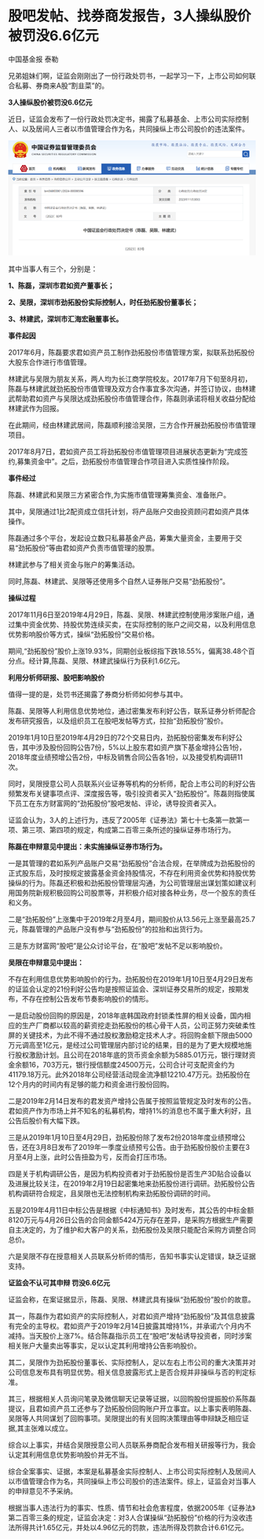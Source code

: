 # 股吧发帖、找券商发报告，3人操纵股价被罚没6.6亿元

中国基金报 泰勒

兄弟姐妹们啊，证监会刚刚出了一份行政处罚书，一起学习一下，上市公司如何联合私募、券商来A股“割韭菜”的。

**3人操纵股价被罚没6.6亿元**

近日，证监会发布了一份行政处罚决定书，揭露了私募基金、上市公司实际控制人、以及居间人三者以市值管理合作为名，共同操纵上市公司股价的违法案件。

![d78aa34ff77bf43dea9e8d89a58fb4ac.jpg](https://raw.githubusercontent.com/qqhsx/qqnews_image/main/2024/01/14/股吧发帖、找券商发报告，3人操纵股价被罚没6.6亿元/d78aa34ff77bf43dea9e8d89a58fb4ac.jpg)

其中当事人有三个，分别是：

**1、陈磊，深圳市君如资产董事长；**

**2、吴限，深圳市劲拓股份实际控制人，时任劲拓股份董事长；**

**3、林建武，深圳市汇海宏融董事长。**

**事件起因**

2017年6月，陈磊要求君如资产员工制作劲拓股份市值管理方案，拟联系劲拓股份大股东合作进行市值管理。

林建武与吴限为朋友关系，两人均为长江商学院校友。2017年7月下旬至8月初，陈磊与林建武就劲拓股份市值管理及双方合作事宜多次沟通，并签订协议，由林建武帮助君如资产与吴限达成劲拓股份市值管理合作，陈磊则承诺将相关收益分配给林建武作为回报。

在此期间，经由林建武居间，陈磊顺利接洽吴限，三方合作开展劲拓股份市值管理项目。

2017年8月7日，君如资产员工将劲拓股份市值管理项目进展状态更新为“完成签约,募集资金中”。之后，劲拓股份市值管理合作项目进入实质性操作阶段。

**事件经过**

陈磊、林建武和吴限三方紧密合作,为实施市值管理筹集资金、准备账户。

其中，吴限通过1比2配资成立信托计划，将产品账户交由投资顾问君如资产具体操作。

陈磊通过多个平台，发起设立数只私募基金产品，筹集大量资金，主要用于交易“劲拓股份”等由君如资产负责市值管理的股票。

林建武参与了相关资金与账户的筹集活动。

同时,陈磊、林建武、吴限等还使用多个自然人证券账户交易“劲拓股份”。

**操纵过程**

2017年11月6日至2019年4月29日，陈磊、吴限、林建武控制使用涉案账户组，通过集中资金优势、持股优势连续买卖，在实际控制的账户之间交易，以及利用信息优势影响股价等方式，操纵“劲拓股份”交易价格。

期间,“劲拓股份”股价上涨19.93%，同期创业板综指下跌18.55%，偏离38.48个百分点。经计算,陈磊、吴限、林建武操纵行为获利1.6亿元。

**利用分析师研报、股吧影响股价**

值得一提的是，处罚书还揭露了券商分析师如何参与其中。

陈磊、吴限等人利用信息优势地位，通过密集发布利好公告，联系证券分析师配合发布研究报告，以及组织员工在股吧发帖等方式，拉抬“劲拓股份”股价。

2019年1月10日至2019年4月29日的72个交易日内，劲拓股份密集发布利好公告，其中涉及股份回购公告7份，5%以上股东君如资产旗下基金增持公告1份，2018年度业绩预增公告2份，中标及销售合同公告各1份，以及接受机构调研11次。

同时，吴限授意公司人员联系兴业证券等机构的分析师，配合上市公司的利好公告频繁发布关键事项点评、深度报告等，吸引投资者买入“劲拓股份”。陈磊则指使属下员工在东方财富网的“劲拓股份”股吧发帖、评论，诱导投资者买入。

证监会认为，3人的上述行为，违反了2005年《证券法》第七十七条第一款第一项、第三项、第四项的规定，构成第二百零三条所述的操纵证券市场行为。

**陈磊在申辩意见中提出：未实施操纵证券市场行为。**

一是其管理的君如系列产品账户交易“劲拓股份”合法合规，在举牌成为劲拓股份的正式股东后，及时按规定披露基金资金持股情况，不存在利用资金优势和持股优势操纵的行为。陈磊还积极和劲拓股份管理层沟通，为公司管理层出谋划策如建议利用国务院新规积极回购公司股票等，并积极介绍对接各种业务，尽一个股东的责任和义务。

二是“劲拓股份”上涨集中于2019年2月至4月，期间股价从13.56元上涨至最高25.7元，陈磊管理的产品账户没有参与“劲拓股份”的拉抬和出货行为。

三是东方财富网“股吧”是公众讨论平台，在“股吧”发帖不足以影响股价。

**吴限在申辩意见中提出：**

不存在利用信息优势影响股价的行为。劲拓股份在2019年1月10日至4月29日发布的证监会认定的21份利好公告均是按照证监会、深圳证券交易所的规定，按期发布，不存在控制公告发布节奏影响股价的情形。

一是启动股份回购的原因是，2018年底韩国政府封锁柔性屏的相关设备，国内相应的生产厂商都以较高的薪资挖走劲拓股份的核心骨干人员，公司正努力突破柔性屏的关键技术，为此不得不通过股权激励稳定技术人才。将回购金额下限由5000万元调高至1亿元，是经过公司管理层内部讨论的结果，目的是为了更大规模地施行股权激励计划。且公司在2018年底的货币资金余额为5885.01万元，银行理财资金余额16，703万元，银行授信额度24500万元，公司合计可支配资金约为41179.18万元。此外2018年公司经营活动现金流净额12210.47万元。劲拓股份在12个月内的时间内有足够的能力和资金进行股份回购。

二是2019年2月14日发布的君发资产增持公告属于按照监管规定及时发布的公告。君如资产作为市场上并不知名的私募机构，增持1%的消息也不属于重大利好，且公告后股价有大幅下跌。

三是从2019年1月10日至4月29日，劲拓股份除了发布2份2018年度业绩预增公告，还在3月8日发布了2019年一季度业绩预亏公告。由于劲拓股份股价主要在3月至4月上涨，此时公告扭盈为亏，反而会打压市场。

四是关于机构调研公告，是因为机构投资者对于劲拓股份是否生产3D贴合设备以及进展比较关注，在2019年2月19日起密集地来劲拓股份进行调研。劲拓股份公告机构调研符合规定，且吴限也无法控制机构来劲拓股份调研的时间。

五是2019年4月11日中标公告是根据《中标通知书》及时发布，其公告的中标金额8120万元与4月26日公告的合同金额5424万元存在差异，是采购方根据生产需要自主决定的，为了维护和大客户的关系，劲拓股份及吴限只能配合采购方调整合同总价。

六是吴限不存在授意相关人员联系分析师的情形，告知书事实认定错误，缺乏证据支持。

**证监会不认可其申辩 罚没6.6亿元**

证监会称，在案证据显示，陈磊、吴限、林建武具有操纵“劲拓股份”股价的故意。

其一，陈磊作为君如资产的实际控制人，对君如资产增持“劲拓股份”及其信息披露有完全的主导权。君如资产于2019年2月14日披露其增持1%，并承诺六个月内不减持。当天股价上涨7%。结合陈磊指示员工在“股吧”发帖诱导投资者，同时涉案相关账户大量卖出等事实，足以认定其利用增持公告影响股价。

其二，吴限作为劲拓股份董事长、实际控制人，足以左右上市公司的重大决策并对公司信息发布具有明显优势。相关信息披露形式上是否合规并非操纵与否的判定标准。

其三，根据相关人员询问笔录及微信聊天记录等证据，以回购股份提振股价系陈磊提议，且君如资产员工还参与了劲拓股份回购账户开立事宜。以上事实表明陈磊、吴限等人共同谋划了回购事项。吴限提出的有关回购决策理由等申辩缺乏相应证据,其主张难以成立。

综合以上事实，并结合吴限授意公司人员联系券商配合发布相关研报等行为，我会认定其利用信息优势影响股价并无不当。

综合全案事实、证据，本案是私募基金实际控制人、上市公司实际控制人及居间人以市值管理合作为名，共同操纵上市公司股价的违法案件。综上，证监会对当事人的申辩意见不予采纳。

根据当事人违法行为的事实、性质、情节和社会危害程度，依据2005年《证券法》第二百零三条的规定，证监会决定：对3人合谋操纵“劲拓股份”价格的行为没收违法所得共计1.65亿元，并处以4.96亿元的罚款，违法所得及罚款合计6.61亿元。

